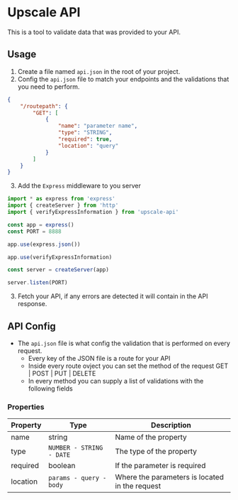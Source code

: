 # Upscale API

This is a tool to validate data that was provided to your API.

## Usage

1. Create a file named `api.json` in the root of your project.
2. Config the `api.json` file to match your endpoints and the validations that you need to perform.
```json
{
	"/routepath": {
		"GET": [
			{
				"name": "parameter name",
				"type": "STRING",
				"required": true,
				"location": "query"
			}
		]
	}
}
```
3. Add the `Express` middleware to you server
```javascript
import * as express from 'express'
import { createServer } from 'http'
import { verifyExpressInformation } from 'upscale-api'

const app = express()
const PORT = 8888

app.use(express.json())

app.use(verifyExpressInformation)

const server = createServer(app)

server.listen(PORT)
```
3. Fetch your API, if any errors are detected it will contain in the API response.

## API Config

- The `api.json` file is what config the validation that is performed on every request.
	- Every key of the JSON file is a route for your API
	- Inside every route ovject you can set the method of the request GET | POST | PUT | DELETE
	- In every method you can supply a list of validations with the following fields

### Properties

| Property | Type | Description |
| -------- | ------- | ------- |
| name | string | Name of the property |
| type | `NUMBER - STRING - DATE` | The type of the property |
| required | boolean | If the parameter is required |
| location | `params - query - body` | Where the parameters is located in the request |

